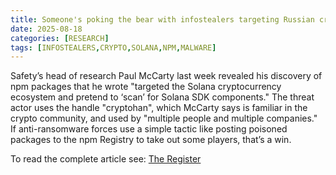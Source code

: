 ```yaml
---
title: Someone's poking the bear with infostealers targeting Russian crypto developers
date: 2025-08-18
categories: [RESEARCH]
tags: [INFOSTEALERS,CRYPTO,SOLANA,NPM,MALWARE]
---
```


Safety’s head of research Paul McCarty last week revealed his discovery of npm packages that he wrote "targeted the Solana cryptocurrency ecosystem and pretend to ‘scan’ for Solana SDK components."
The threat actor uses the handle "cryptohan", which McCarty says is familiar in the crypto community, and used by "multiple people and multiple companies."
If anti-ransomware forces use a simple tactic like posting poisoned packages to the npm Registry to take out some players, that’s a win.

To read the complete article see:
[The Register](https://www.theregister.com/2025/08/18/solana_infostealer_npm_malware/) 